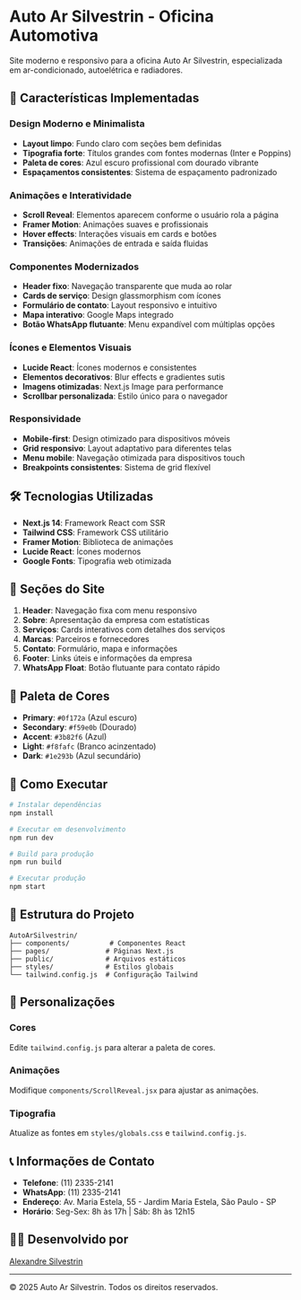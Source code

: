 # Auto Ar Silvestrin - Oficina Automotiva

Site moderno e responsivo para a oficina Auto Ar Silvestrin, especializada em ar-condicionado, autoelétrica e radiadores.

## 🚀 Características Implementadas

### Design Moderno e Minimalista
- **Layout limpo**: Fundo claro com seções bem definidas
- **Tipografia forte**: Títulos grandes com fontes modernas (Inter e Poppins)
- **Paleta de cores**: Azul escuro profissional com dourado vibrante
- **Espaçamentos consistentes**: Sistema de espaçamento padronizado

### Animações e Interatividade
- **Scroll Reveal**: Elementos aparecem conforme o usuário rola a página
- **Framer Motion**: Animações suaves e profissionais
- **Hover effects**: Interações visuais em cards e botões
- **Transições**: Animações de entrada e saída fluidas

### Componentes Modernizados
- **Header fixo**: Navegação transparente que muda ao rolar
- **Cards de serviço**: Design glassmorphism com ícones
- **Formulário de contato**: Layout responsivo e intuitivo
- **Mapa interativo**: Google Maps integrado
- **Botão WhatsApp flutuante**: Menu expandível com múltiplas opções

### Ícones e Elementos Visuais
- **Lucide React**: Ícones modernos e consistentes
- **Elementos decorativos**: Blur effects e gradientes sutis
- **Imagens otimizadas**: Next.js Image para performance
- **Scrollbar personalizada**: Estilo único para o navegador

### Responsividade
- **Mobile-first**: Design otimizado para dispositivos móveis
- **Grid responsivo**: Layout adaptativo para diferentes telas
- **Menu mobile**: Navegação otimizada para dispositivos touch
- **Breakpoints consistentes**: Sistema de grid flexível

## 🛠️ Tecnologias Utilizadas

- **Next.js 14**: Framework React com SSR
- **Tailwind CSS**: Framework CSS utilitário
- **Framer Motion**: Biblioteca de animações
- **Lucide React**: Ícones modernos
- **Google Fonts**: Tipografia web otimizada

## 📱 Seções do Site

1. **Header**: Navegação fixa com menu responsivo
2. **Sobre**: Apresentação da empresa com estatísticas
3. **Serviços**: Cards interativos com detalhes dos serviços
4. **Marcas**: Parceiros e fornecedores
5. **Contato**: Formulário, mapa e informações
6. **Footer**: Links úteis e informações da empresa
7. **WhatsApp Float**: Botão flutuante para contato rápido

## 🎨 Paleta de Cores

- **Primary**: `#0f172a` (Azul escuro)
- **Secondary**: `#f59e0b` (Dourado)
- **Accent**: `#3b82f6` (Azul)
- **Light**: `#f8fafc` (Branco acinzentado)
- **Dark**: `#1e293b` (Azul secundário)

## 🚀 Como Executar

```bash
# Instalar dependências
npm install

# Executar em desenvolvimento
npm run dev

# Build para produção
npm run build

# Executar produção
npm start
```

## 📁 Estrutura do Projeto

```
AutoArSilvestrin/
├── components/          # Componentes React
├── pages/              # Páginas Next.js
├── public/             # Arquivos estáticos
├── styles/             # Estilos globais
└── tailwind.config.js  # Configuração Tailwind
```

## 🔧 Personalizações

### Cores
Edite `tailwind.config.js` para alterar a paleta de cores.

### Animações
Modifique `components/ScrollReveal.jsx` para ajustar as animações.

### Tipografia
Atualize as fontes em `styles/globals.css` e `tailwind.config.js`.

## 📞 Informações de Contato

- **Telefone**: (11) 2335-2141
- **WhatsApp**: (11) 2335-2141
- **Endereço**: Av. Maria Estela, 55 - Jardim Maria Estela, São Paulo - SP
- **Horário**: Seg-Sex: 8h às 17h | Sáb: 8h às 12h15

## 👨‍💻 Desenvolvido por

[Alexandre Silvestrin](https://www.linkedin.com/in/alexandre-silvestrin)

---

© 2025 Auto Ar Silvestrin. Todos os direitos reservados. 